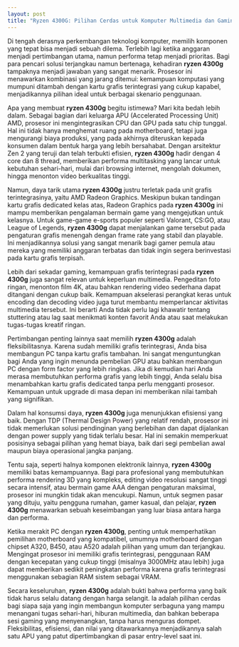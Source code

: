 ```yaml
---
layout: post
title: "Ryzen 4300G: Pilihan Cerdas untuk Komputer Multimedia dan Gaming Entry-Level"
---
```


Di tengah derasnya perkembangan teknologi komputer, memilih komponen yang tepat bisa menjadi sebuah dilema. Terlebih lagi ketika anggaran menjadi pertimbangan utama, namun performa tetap menjadi prioritas. Bagi para pencari solusi terjangkau namun bertenaga, kehadiran **ryzen 4300g** tampaknya menjadi jawaban yang sangat menarik. Prosesor ini menawarkan kombinasi yang jarang ditemui: kemampuan komputasi yang mumpuni ditambah dengan kartu grafis terintegrasi yang cukup kapabel, menjadikannya pilihan ideal untuk berbagai skenario penggunaan.

Apa yang membuat **ryzen 4300g** begitu istimewa? Mari kita bedah lebih dalam. Sebagai bagian dari keluarga APU (Accelerated Processing Unit) AMD, prosesor ini mengintegrasikan CPU dan GPU pada satu chip tunggal. Hal ini tidak hanya menghemat ruang pada motherboard, tetapi juga mengurangi biaya produksi, yang pada akhirnya diteruskan kepada konsumen dalam bentuk harga yang lebih bersahabat. Dengan arsitektur Zen 2 yang teruji dan telah terbukti efisien, **ryzen 4300g** hadir dengan 4 core dan 8 thread, memberikan performa multitasking yang lancar untuk kebutuhan sehari-hari, mulai dari browsing internet, mengolah dokumen, hingga menonton video berkualitas tinggi.

Namun, daya tarik utama **ryzen 4300g** justru terletak pada unit grafis terintegrasinya, yaitu AMD Radeon Graphics. Meskipun bukan tandingan kartu grafis dedicated kelas atas, Radeon Graphics pada **ryzen 4300g** ini mampu memberikan pengalaman bermain game yang mengejutkan untuk kelasnya. Untuk game-game e-sports populer seperti Valorant, CS:GO, atau League of Legends, **ryzen 4300g** dapat menjalankan game tersebut pada pengaturan grafis menengah dengan frame rate yang stabil dan playable. Ini menjadikannya solusi yang sangat menarik bagi gamer pemula atau mereka yang memiliki anggaran terbatas dan tidak ingin segera berinvestasi pada kartu grafis terpisah.

Lebih dari sekadar gaming, kemampuan grafis terintegrasi pada **ryzen 4300g** juga sangat relevan untuk keperluan multimedia. Pengeditan foto ringan, menonton film 4K, atau bahkan rendering video sederhana dapat ditangani dengan cukup baik. Kemampuan akselerasi perangkat keras untuk encoding dan decoding video juga turut membantu memperlancar aktivitas multimedia tersebut. Ini berarti Anda tidak perlu lagi khawatir tentang stuttering atau lag saat menikmati konten favorit Anda atau saat melakukan tugas-tugas kreatif ringan.

Pertimbangan penting lainnya saat memilih **ryzen 4300g** adalah fleksibilitasnya. Karena sudah memiliki grafis terintegrasi, Anda bisa membangun PC tanpa kartu grafis tambahan. Ini sangat menguntungkan bagi Anda yang ingin menunda pembelian GPU atau bahkan membangun PC dengan form factor yang lebih ringkas. Jika di kemudian hari Anda merasa membutuhkan performa grafis yang lebih tinggi, Anda selalu bisa menambahkan kartu grafis dedicated tanpa perlu mengganti prosesor. Kemampuan untuk upgrade di masa depan ini memberikan nilai tambah yang signifikan.

Dalam hal konsumsi daya, **ryzen 4300g** juga menunjukkan efisiensi yang baik. Dengan TDP (Thermal Design Power) yang relatif rendah, prosesor ini tidak memerlukan solusi pendinginan yang berlebihan dan dapat dijalankan dengan power supply yang tidak terlalu besar. Hal ini semakin memperkuat posisinya sebagai pilihan yang hemat biaya, baik dari segi pembelian awal maupun biaya operasional jangka panjang.

Tentu saja, seperti halnya komponen elektronik lainnya, **ryzen 4300g** memiliki batas kemampuannya. Bagi para profesional yang membutuhkan performa rendering 3D yang kompleks, editing video resolusi sangat tinggi secara intensif, atau bermain game AAA dengan pengaturan maksimal, prosesor ini mungkin tidak akan mencukupi. Namun, untuk segmen pasar yang dituju, yaitu pengguna rumahan, gamer kasual, dan pelajar, **ryzen 4300g** menawarkan sebuah keseimbangan yang luar biasa antara harga dan performa.

Ketika merakit PC dengan **ryzen 4300g**, penting untuk memperhatikan pemilihan motherboard yang kompatibel, umumnya motherboard dengan chipset A320, B450, atau A520 adalah pilihan yang umum dan terjangkau. Mengingat prosesor ini memiliki grafis terintegrasi, penggunaan RAM dengan kecepatan yang cukup tinggi (misalnya 3000MHz atau lebih) juga dapat memberikan sedikit peningkatan performa karena grafis terintegrasi menggunakan sebagian RAM sistem sebagai VRAM.

Secara keseluruhan, **ryzen 4300g** adalah bukti bahwa performa yang baik tidak harus selalu datang dengan harga selangit. Ia adalah pilihan cerdas bagi siapa saja yang ingin membangun komputer serbaguna yang mampu menangani tugas sehari-hari, hiburan multimedia, dan bahkan beberapa sesi gaming yang menyenangkan, tanpa harus menguras dompet. Fleksibilitas, efisiensi, dan nilai yang ditawarkannya menjadikannya salah satu APU yang patut dipertimbangkan di pasar entry-level saat ini.
